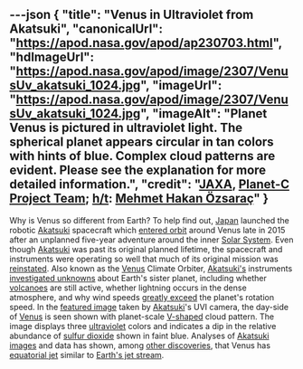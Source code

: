 ---json
{
  "title": "Venus in Ultraviolet from Akatsuki",
  "canonicalUrl": "https://apod.nasa.gov/apod/ap230703.html",
  "hdImageUrl": "https://apod.nasa.gov/apod/image/2307/VenusUv_akatsuki_1024.jpg",
  "imageUrl": "https://apod.nasa.gov/apod/image/2307/VenusUv_akatsuki_1024.jpg",
  "imageAlt": "Planet Venus is pictured in ultraviolet light. The spherical planet appears circular in tan colors with hints of blue. Complex cloud patterns are evident. Please see the explanation for more detailed information.",
  "credit": "[JAXA](https://global.jaxa.jp/), [Planet-C Project Team](https://global.jaxa.jp/projects/sas/planet_c/); [h/t](https://en.wikipedia.org/wiki/Hat_tip): [Mehmet Hakan Özsaraç](https://www.flickr.com/photos/mhozsarac/)"
}
---

Why is Venus so different from Earth? To help find out, [Japan](https://en.wikipedia.org/wiki/Japan) launched the robotic [Akatsuki](http://global.jaxa.jp/article/2016/interview/vol95/index.html) spacecraft which [entered orbit](http://global.jaxa.jp/press/2015/02/20150206_akatsuki.html) around Venus late in 2015 after an unplanned five-year adventure around the inner [Solar System](http://solarsystem.nasa.gov/planets/). Even though [Akatsuki](https://en.wikipedia.org/wiki/Akatsuki_(spacecraft)) was past its original planned lifetime, the spacecraft and instruments were operating so well that much of its original mission was [reinstated](http://spaceflightnow.com/2016/05/17/japanese-orbiter-officially-begins-science-mission-at-venus/). Also known as the [Venus](http://solarsystem.nasa.gov/planets/venus/indepth) Climate Orbiter, [Akatsuki's](https://www.youtube.com/watch?v=GsDj-KJe65s) instruments [investigated unknowns](http://www.gapphotos.com/images/WebPreview/0100/0100358.jpg) about Earth's sister planet, including whether [volcanoes](https://apod.nasa.gov/apod/ap950928.html) are still active, whether lightning occurs in the dense atmosphere, and why wind speeds [greatly exceed](http://phys.org/news/2010-05-theory-superrotation-venus.html) the planet's rotation speed. In the [featured image](https://akatsuki.isas.jaxa.jp/en/gallery/data/001105.html) taken by [Akatsuki](http://solarsystem.nasa.gov/missions/akatsuki)'s UVI camera, the day-side of [Venus](https://solarsystem.nasa.gov/planets/venus/overview/) is seen shown with planet-scale [V-shaped](https://apod.nasa.gov/apod/ap200915.html) cloud pattern. The image displays three [ultraviolet](https://science.nasa.gov/ems/10_ultravioletwaves) colors and indicates a dip in the relative abundance of [sulfur dioxide](https://en.wikipedia.org/wiki/Sulfur_dioxide) shown in faint blue. Analyses of [Akatsuki images](https://darts.jaxa.jp/planet/project/akatsuki/) and data has shown, among [other discoveries](https://en.wikipedia.org/wiki/Akatsuki_(spacecraft)#Science), that Venus has [equatorial jet](https://global.jaxa.jp/projects/sat/planet_c/topics.html#topics10633) similar to [Earth's jet stream](https://en.wikipedia.org/wiki/Jet_stream).

